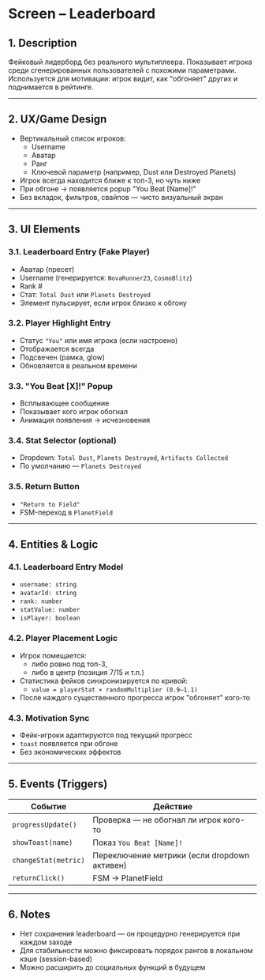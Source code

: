 # Screen – Leaderboard

## 1. Description

Фейковый лидерборд без реального мультиплеера. Показывает игрока среди сгенерированных пользователей с похожими параметрами. Используется для мотивации: игрок видит, как "обгоняет" других и поднимается в рейтинге.

---

## 2. UX/Game Design

- Вертикальный список игроков:
  - Username
  - Аватар
  - Ранг
  - Ключевой параметр (например, Dust или Destroyed Planets)
- Игрок всегда находится ближе к топ-3, но чуть ниже
- При обгоне → появляется popup "You Beat [Name]!"
- Без вкладок, фильтров, свайпов — чисто визуальный экран

---

## 3. UI Elements

### 3.1. Leaderboard Entry (Fake Player)
- Аватар (пресет)
- Username (генерируется: `NovaRunner23`, `CosmoBlitz`)
- Rank #
- Стат: `Total Dust` или `Planets Destroyed`
- Элемент пульсирует, если игрок близко к обгону

### 3.2. Player Highlight Entry
- Статус `"You"` или имя игрока (если настроено)
- Отображается всегда
- Подсвечен (рамка, glow)
- Обновляется в реальном времени

### 3.3. "You Beat [X]!" Popup
- Всплывающее сообщение
- Показывает кого игрок обогнал
- Анимация появления → исчезновения

### 3.4. Stat Selector (optional)
- Dropdown: `Total Dust`, `Planets Destroyed`, `Artifacts Collected`
- По умолчанию — `Planets Destroyed`

### 3.5. Return Button
- `"Return to Field"`
- FSM-переход в `PlanetField`

---

## 4. Entities & Logic

### 4.1. Leaderboard Entry Model
- `username: string`
- `avatarId: string`
- `rank: number`
- `statValue: number`
- `isPlayer: boolean`

### 4.2. Player Placement Logic
- Игрок помещается:
  - либо ровно под топ-3,
  - либо в центр (позиция 7/15 и т.п.)
- Статистика фейков синхронизируется по кривой:
  - `value = playerStat × randomMultiplier (0.9–1.1)`
- После каждого существенного прогресса игрок "обгоняет" кого-то

### 4.3. Motivation Sync
- Фейк-игроки адаптируются под текущий прогресс
- `toast` появляется при обгоне
- Без экономических эффектов

---

## 5. Events (Triggers)

| Событие               | Действие                                      |
|------------------------|-----------------------------------------------|
| `progressUpdate()`     | Проверка — не обогнал ли игрок кого-то        |
| `showToast(name)`      | Показ `You Beat [Name]!`                      |
| `changeStat(metric)`   | Переключение метрики (если dropdown активен) |
| `returnClick()`        | FSM → PlanetField                             |

---

## 6. Notes

- Нет сохранения leaderboard — он процедурно генерируется при каждом заходе
- Для стабильности можно фиксировать порядок рангов в локальном кэше (session-based)
- Можно расширить до социальных функций в будущем
